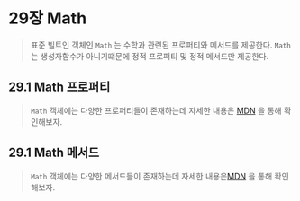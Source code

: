 # 29장 Math

> 표준 빌트인 객체인 `Math` 는 수학과 관련된 프로퍼티와 메서드를 제공한다. `Math` 는 생성자함수가 아니기떄문에 정적 프로퍼티 및 정적 메서드만 제공한다.

## 29.1 Math 프로퍼티

> `Math` 객체에는 다양한 프로퍼티들이 존재하는데 자세한 내용은 [MDN](https://developer.mozilla.org/ko/docs/Web/JavaScript/Reference/Global_Objects/Math) 을 통해 확인해보자.

## 29.1 Math 메서드

> `Math` 객체에는 다양한 메서드들이 존재하는데 자세한 내용은[MDN](https://developer.mozilla.org/ko/docs/Web/JavaScript/Reference/Global_Objects/Math) 을 통해 확인해보자.
